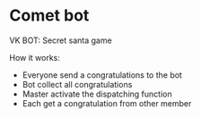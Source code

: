 # Comet bot
VK BOT: Secret santa game

How it works:

* Everyone send a congratulations to the bot
* Bot collect all congratulations
* Master activate the dispatching function
* Each get a congratulation from other member

